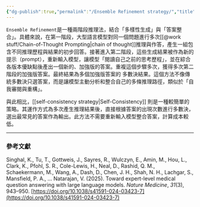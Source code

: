 ```yaml
---
{"dg-publish":true,"permalink":"/Ensemble Refinement strategy/","title":"Ensemble Refinement strategy","tags":["chatgpt","LLMAI","ai","prompt"],"created":"2025-05-02T16:11","updated":"2025-05-06T10:26"}
---
```


`Ensemble Refinement`是一種兩階段推理法，結合「多樣性生成」與「答案整合」。具體來說，在第一階段，大型語言模型對同一個問題進行多次[[@work stuff/Chain-of-Thought Prompting\|chain of thought]]推理與作答，產生一組包含不同推理歷程與結果的初步回答。接著進入第二階段，這些生成結果被作為新的提示（prompt），重新輸入模型，讓模型「閱讀自己之前的思考歷程」，並在綜合各版本優缺點後產出一個新的、加強版的答案。重複這個步驟多次，獲得多次第二階段的加強版答案。最終結果為多個加強版答案的 多數決結果。這個方法不像傳統多數決只選答案，而是讓模型主動分析和整合自己的多條推理路徑，類似於「自我審閱與重構」。

與此相比，[[self-consistency strategy\|Self-Consistency]] 則是一種較簡單的策略。其運作方式為多次產生推理結果後，直接根據答案的出現次數進行多數決，選出最常見的答案作為輸出。此方法不需要重新輸入模型整合答案，計算成本較低。

---

### 參考文獻

Singhal, K., Tu, T., Gottweis, J., Sayres, R., Wulczyn, E., Amin, M., Hou, L., Clark, K., Pfohl, S. R., Cole-Lewis, H., Neal, D., Rashid, Q. M., Schaekermann, M., Wang, A., Dash, D., Chen, J. H., Shah, N. H., Lachgar, S., Mansfield, P. A., … Natarajan, V. (2025). Toward expert-level medical question answering with large language models. _Nature Medicine_, _31_(3), 943–950. [https://doi.org/10.1038/s41591-024-03423-7](https://doi.org/10.1038/s41591-024-03423-7)